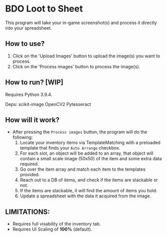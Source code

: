 # **BDO Loot to Sheet**
This program will take your in-game screenshot(s) and process it directly into your spreadsheet.

## How to use?

1) Click on the 'Upload Images' button to upload the image(s) you want to process.
2) Click on the 'Process images' button to process the image(s).


## How to run? [WIP]
Requires Python 3.9.4.

Deps:
scikit-image
OpenCV2
Pytesseract

## How **will** it work?

- After pressing the `Process images` button, the program will do the following:
  1) Locate your inventory items via TemplateMatching with a preloaded template that finds your `Auto Arrange` checkbox.
  2) For each slot, an object will be added to an array, that object will contain a small scale image (50x50) of the item and some extra data required.
  3) Go over the item array and match each item to the templates provided.
  4) Reach out to a DB of items, and check if the items are stackable or not.
  5) If the items are stackable, it will find the amount of items you hold.
  6) Update a spreadsheet with the data it acquired from the image.


## LIMITATIONS:

- Requires full visability of the inventory tab.
- Requires UI Scaling of **100%** (default).
